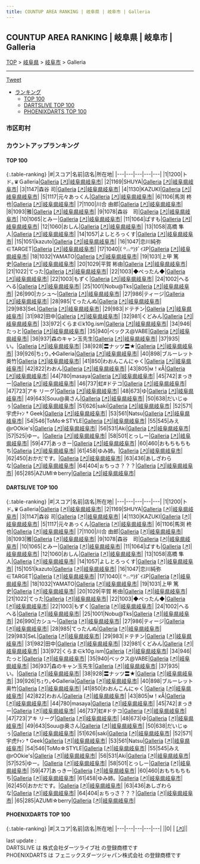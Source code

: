 ```yaml
---
title: COUNTUP AREA RANKING | 岐阜県 | 岐阜市 | Galleria
---
```

## COUNTUP AREA RANKING | 岐阜県 | 岐阜市 | Galleria

[TOP](/darts/rank/) > [岐阜県](/darts/rank/岐阜県/) > [岐阜市](/darts/rank/岐阜県/岐阜市/) > Galleria

___

<a href="https://twitter.com/share?ref_src=twsrc%5Etfw" data-text="COUNTUP AREA RANKING | 岐阜県岐阜市Galleria" class="twitter-share-button" data-hashtags="DARTSLIVE,PHOENIXDARTS,darts,ダーツ" data-show-count="false">Tweet</a>

* [ランキング](#カウントアップランキング)
    * [TOP 100](#top-100)
    * [DARTSLIVE TOP 100](#dartslive-top-100)
    * [PHOENIXDARTS TOP 100](#phoenixdarts-top-100)

### 市区町村

<ul>

</ul>

### カウントアップランキング

#### TOP 100



{:.table-ranking}
|#|スコア|名前|店名|所在地|
|---|---|---|---|---|
|1|1200|<span class="rank-name-dl">トド｡♛Ｇalleria</span>|<a href="/darts/rank/shops/ba6b0aafd6b0c9670d9b047a20a7ba1e.html">Galleria</a> <a href="https://search.dartslive.com/jp/shop/ba6b0aafd6b0c9670d9b047a20a7ba1e">[↗]</a>|<a href="/darts/rank/岐阜県/岐阜市">岐阜県岐阜市</a>|
|2|1169|<span class="rank-name-dl">SHUYA</span>|<a href="/darts/rank/shops/ba6b0aafd6b0c9670d9b047a20a7ba1e.html">Galleria</a> <a href="https://search.dartslive.com/jp/shop/ba6b0aafd6b0c9670d9b047a20a7ba1e">[↗]</a>|<a href="/darts/rank/岐阜県/岐阜市">岐阜県岐阜市</a>|
|3|1147|<span class="rank-name-dl">森谷 司</span>|<a href="/darts/rank/shops/ba6b0aafd6b0c9670d9b047a20a7ba1e.html">Galleria</a> <a href="https://search.dartslive.com/jp/shop/ba6b0aafd6b0c9670d9b047a20a7ba1e">[↗]</a>|<a href="/darts/rank/岐阜県/岐阜市">岐阜県岐阜市</a>|
|4|1130|<span class="rank-name-dl">KAZUKI</span>|<a href="/darts/rank/shops/ba6b0aafd6b0c9670d9b047a20a7ba1e.html">Galleria</a> <a href="https://search.dartslive.com/jp/shop/ba6b0aafd6b0c9670d9b047a20a7ba1e">[↗]</a>|<a href="/darts/rank/岐阜県/岐阜市">岐阜県岐阜市</a>|
|5|1117|<span class="rank-name-dl">元々あっくん</span>|<a href="/darts/rank/shops/ba6b0aafd6b0c9670d9b047a20a7ba1e.html">Galleria</a> <a href="https://search.dartslive.com/jp/shop/ba6b0aafd6b0c9670d9b047a20a7ba1e">[↗]</a>|<a href="/darts/rank/岐阜県/岐阜市">岐阜県岐阜市</a>|
|6|1106|<span class="rank-name-dl">馬渕 柊也</span>|<a href="/darts/rank/shops/ba6b0aafd6b0c9670d9b047a20a7ba1e.html">Galleria</a> <a href="https://search.dartslive.com/jp/shop/ba6b0aafd6b0c9670d9b047a20a7ba1e">[↗]</a>|<a href="/darts/rank/岐阜県/岐阜市">岐阜県岐阜市</a>|
|7|1100|<span class="rank-name-dl">川合 由郎</span>|<a href="/darts/rank/shops/ba6b0aafd6b0c9670d9b047a20a7ba1e.html">Galleria</a> <a href="https://search.dartslive.com/jp/shop/ba6b0aafd6b0c9670d9b047a20a7ba1e">[↗]</a>|<a href="/darts/rank/岐阜県/岐阜市">岐阜県岐阜市</a>|
|8|1093|<span class="rank-name-dl">雅</span>|<a href="/darts/rank/shops/ba6b0aafd6b0c9670d9b047a20a7ba1e.html">Galleria</a> <a href="https://search.dartslive.com/jp/shop/ba6b0aafd6b0c9670d9b047a20a7ba1e">[↗]</a>|<a href="/darts/rank/岐阜県/岐阜市">岐阜県岐阜市</a>|
|9|1078|<span class="rank-name-dl">森谷　司</span>|<a href="/darts/rank/shops/ba6b0aafd6b0c9670d9b047a20a7ba1e.html">Galleria</a> <a href="https://search.dartslive.com/jp/shop/ba6b0aafd6b0c9670d9b047a20a7ba1e">[↗]</a>|<a href="/darts/rank/岐阜県/岐阜市">岐阜県岐阜市</a>|
|10|1065|<span class="rank-name-dl">とみー</span>|<a href="/darts/rank/shops/ba6b0aafd6b0c9670d9b047a20a7ba1e.html">Galleria</a> <a href="https://search.dartslive.com/jp/shop/ba6b0aafd6b0c9670d9b047a20a7ba1e">[↗]</a>|<a href="/darts/rank/岐阜県/岐阜市">岐阜県岐阜市</a>|
|11|1064|<span class="rank-name-dl">ぱすも</span>|<a href="/darts/rank/shops/ba6b0aafd6b0c9670d9b047a20a7ba1e.html">Galleria</a> <a href="https://search.dartslive.com/jp/shop/ba6b0aafd6b0c9670d9b047a20a7ba1e">[↗]</a>|<a href="/darts/rank/岐阜県/岐阜市">岐阜県岐阜市</a>|
|12|1060|<span class="rank-name-dl">おしん</span>|<a href="/darts/rank/shops/ba6b0aafd6b0c9670d9b047a20a7ba1e.html">Galleria</a> <a href="https://search.dartslive.com/jp/shop/ba6b0aafd6b0c9670d9b047a20a7ba1e">[↗]</a>|<a href="/darts/rank/岐阜県/岐阜市">岐阜県岐阜市</a>|
|13|1058|<span class="rank-name-dl">高橋 隼人</span>|<a href="/darts/rank/shops/ba6b0aafd6b0c9670d9b047a20a7ba1e.html">Galleria</a> <a href="https://search.dartslive.com/jp/shop/ba6b0aafd6b0c9670d9b047a20a7ba1e">[↗]</a>|<a href="/darts/rank/岐阜県/岐阜市">岐阜県岐阜市</a>|
|14|1057|<span class="rank-name-dl">よしとろっくす</span>|<a href="/darts/rank/shops/ba6b0aafd6b0c9670d9b047a20a7ba1e.html">Galleria</a> <a href="https://search.dartslive.com/jp/shop/ba6b0aafd6b0c9670d9b047a20a7ba1e">[↗]</a>|<a href="/darts/rank/岐阜県/岐阜市">岐阜県岐阜市</a>|
|15|1051|<span class="rank-name-dl">kazuto</span>|<a href="/darts/rank/shops/ba6b0aafd6b0c9670d9b047a20a7ba1e.html">Galleria</a> <a href="https://search.dartslive.com/jp/shop/ba6b0aafd6b0c9670d9b047a20a7ba1e">[↗]</a>|<a href="/darts/rank/岐阜県/岐阜市">岐阜県岐阜市</a>|
|16|1047|<span class="rank-name-dl">恋川純弥∈TARGET</span>|<a href="/darts/rank/shops/ba6b0aafd6b0c9670d9b047a20a7ba1e.html">Galleria</a> <a href="https://search.dartslive.com/jp/shop/ba6b0aafd6b0c9670d9b047a20a7ba1e">[↗]</a>|<a href="/darts/rank/岐阜県/岐阜市">岐阜県岐阜市</a>|
|17|1040|<span class="rank-name-dl">‎( ꒪⌓꒪)ﾀﾞｲｽP</span>|<a href="/darts/rank/shops/ba6b0aafd6b0c9670d9b047a20a7ba1e.html">Galleria</a> <a href="https://search.dartslive.com/jp/shop/ba6b0aafd6b0c9670d9b047a20a7ba1e">[↗]</a>|<a href="/darts/rank/岐阜県/岐阜市">岐阜県岐阜市</a>|
|18|1032|<span class="rank-name-dl">YAMATO</span>|<a href="/darts/rank/shops/ba6b0aafd6b0c9670d9b047a20a7ba1e.html">Galleria</a> <a href="https://search.dartslive.com/jp/shop/ba6b0aafd6b0c9670d9b047a20a7ba1e">[↗]</a>|<a href="/darts/rank/岐阜県/岐阜市">岐阜県岐阜市</a>|
|19|1031|<span class="rank-name-dl">上甲 篤史</span>|<a href="/darts/rank/shops/ba6b0aafd6b0c9670d9b047a20a7ba1e.html">Galleria</a> <a href="https://search.dartslive.com/jp/shop/ba6b0aafd6b0c9670d9b047a20a7ba1e">[↗]</a>|<a href="/darts/rank/岐阜県/岐阜市">岐阜県岐阜市</a>|
|20|1029|<span class="rank-name-dl">平賀 彬由</span>|<a href="/darts/rank/shops/ba6b0aafd6b0c9670d9b047a20a7ba1e.html">Galleria</a> <a href="https://search.dartslive.com/jp/shop/ba6b0aafd6b0c9670d9b047a20a7ba1e">[↗]</a>|<a href="/darts/rank/岐阜県/岐阜市">岐阜県岐阜市</a>|
|21|1022|<span class="rank-name-dl">てった</span>|<a href="/darts/rank/shops/ba6b0aafd6b0c9670d9b047a20a7ba1e.html">Galleria</a> <a href="https://search.dartslive.com/jp/shop/ba6b0aafd6b0c9670d9b047a20a7ba1e">[↗]</a>|<a href="/darts/rank/岐阜県/岐阜市">岐阜県岐阜市</a>|
|22|1003|<span class="rank-name-dl">◆ぺったん◆</span>|<a href="/darts/rank/shops/ba6b0aafd6b0c9670d9b047a20a7ba1e.html">Galleria</a> <a href="https://search.dartslive.com/jp/shop/ba6b0aafd6b0c9670d9b047a20a7ba1e">[↗]</a>|<a href="/darts/rank/岐阜県/岐阜市">岐阜県岐阜市</a>|
|22|1003|<span class="rank-name-dl">もずく</span>|<a href="/darts/rank/shops/ba6b0aafd6b0c9670d9b047a20a7ba1e.html">Galleria</a> <a href="https://search.dartslive.com/jp/shop/ba6b0aafd6b0c9670d9b047a20a7ba1e">[↗]</a>|<a href="/darts/rank/岐阜県/岐阜市">岐阜県岐阜市</a>|
|24|1002|<span class="rank-name-dl">へるへる</span>|<a href="/darts/rank/shops/ba6b0aafd6b0c9670d9b047a20a7ba1e.html">Galleria</a> <a href="https://search.dartslive.com/jp/shop/ba6b0aafd6b0c9670d9b047a20a7ba1e">[↗]</a>|<a href="/darts/rank/岐阜県/岐阜市">岐阜県岐阜市</a>|
|25|1001|<span class="rank-name-dl">Nobu@Tks</span>|<a href="/darts/rank/shops/ba6b0aafd6b0c9670d9b047a20a7ba1e.html">Galleria</a> <a href="https://search.dartslive.com/jp/shop/ba6b0aafd6b0c9670d9b047a20a7ba1e">[↗]</a>|<a href="/darts/rank/岐阜県/岐阜市">岐阜県岐阜市</a>|
|26|990|<span class="rank-name-dl">カシュ～</span>|<a href="/darts/rank/shops/ba6b0aafd6b0c9670d9b047a20a7ba1e.html">Galleria</a> <a href="https://search.dartslive.com/jp/shop/ba6b0aafd6b0c9670d9b047a20a7ba1e">[↗]</a>|<a href="/darts/rank/岐阜県/岐阜市">岐阜県岐阜市</a>|
|27|986|<span class="rank-name-dl">ティージ</span>|<a href="/darts/rank/shops/ba6b0aafd6b0c9670d9b047a20a7ba1e.html">Galleria</a> <a href="https://search.dartslive.com/jp/shop/ba6b0aafd6b0c9670d9b047a20a7ba1e">[↗]</a>|<a href="/darts/rank/岐阜県/岐阜市">岐阜県岐阜市</a>|
|28|985|<span class="rank-name-dl">てったんぬ</span>|<a href="/darts/rank/shops/ba6b0aafd6b0c9670d9b047a20a7ba1e.html">Galleria</a> <a href="https://search.dartslive.com/jp/shop/ba6b0aafd6b0c9670d9b047a20a7ba1e">[↗]</a>|<a href="/darts/rank/岐阜県/岐阜市">岐阜県岐阜市</a>|
|29|983|<span class="rank-name-dl">SeL</span>|<a href="/darts/rank/shops/ba6b0aafd6b0c9670d9b047a20a7ba1e.html">Galleria</a> <a href="https://search.dartslive.com/jp/shop/ba6b0aafd6b0c9670d9b047a20a7ba1e">[↗]</a>|<a href="/darts/rank/岐阜県/岐阜市">岐阜県岐阜市</a>|
|29|983|<span class="rank-name-dl">ドテチン</span>|<a href="/darts/rank/shops/ba6b0aafd6b0c9670d9b047a20a7ba1e.html">Galleria</a> <a href="https://search.dartslive.com/jp/shop/ba6b0aafd6b0c9670d9b047a20a7ba1e">[↗]</a>|<a href="/darts/rank/岐阜県/岐阜市">岐阜県岐阜市</a>|
|31|982|<span class="rank-name-dl">田中</span>|<a href="/darts/rank/shops/ba6b0aafd6b0c9670d9b047a20a7ba1e.html">Galleria</a> <a href="https://search.dartslive.com/jp/shop/ba6b0aafd6b0c9670d9b047a20a7ba1e">[↗]</a>|<a href="/darts/rank/岐阜県/岐阜市">岐阜県岐阜市</a>|
|32|981|<span class="rank-name-dl">くどみん</span>|<a href="/darts/rank/shops/ba6b0aafd6b0c9670d9b047a20a7ba1e.html">Galleria</a> <a href="https://search.dartslive.com/jp/shop/ba6b0aafd6b0c9670d9b047a20a7ba1e">[↗]</a>|<a href="/darts/rank/岐阜県/岐阜市">岐阜県岐阜市</a>|
|33|972|<span class="rank-name-dl">くらま∈k10g.ism</span>|<a href="/darts/rank/shops/ba6b0aafd6b0c9670d9b047a20a7ba1e.html">Galleria</a> <a href="https://search.dartslive.com/jp/shop/ba6b0aafd6b0c9670d9b047a20a7ba1e">[↗]</a>|<a href="/darts/rank/岐阜県/岐阜市">岐阜県岐阜市</a>|
|34|946|<span class="rank-name-dl">たっと</span>|<a href="/darts/rank/shops/ba6b0aafd6b0c9670d9b047a20a7ba1e.html">Galleria</a> <a href="https://search.dartslive.com/jp/shop/ba6b0aafd6b0c9670d9b047a20a7ba1e">[↗]</a>|<a href="/darts/rank/岐阜県/岐阜市">岐阜県岐阜市</a>|
|35|940|<span class="rank-name-dl">ベックス@VABE</span>|<a href="/darts/rank/shops/ba6b0aafd6b0c9670d9b047a20a7ba1e.html">Galleria</a> <a href="https://search.dartslive.com/jp/shop/ba6b0aafd6b0c9670d9b047a20a7ba1e">[↗]</a>|<a href="/darts/rank/岐阜県/岐阜市">岐阜県岐阜市</a>|
|36|937|<span class="rank-name-dl">森のキャン玉先生</span>|<a href="/darts/rank/shops/ba6b0aafd6b0c9670d9b047a20a7ba1e.html">Galleria</a> <a href="https://search.dartslive.com/jp/shop/ba6b0aafd6b0c9670d9b047a20a7ba1e">[↗]</a>|<a href="/darts/rank/岐阜県/岐阜市">岐阜県岐阜市</a>|
|37|935|<span class="rank-name-dl">い。</span>|<a href="/darts/rank/shops/ba6b0aafd6b0c9670d9b047a20a7ba1e.html">Galleria</a> <a href="https://search.dartslive.com/jp/shop/ba6b0aafd6b0c9670d9b047a20a7ba1e">[↗]</a>|<a href="/darts/rank/岐阜県/岐阜市">岐阜県岐阜市</a>|
|38|928|<span class="rank-name-dl">〓ナッツ〓★</span>|<a href="/darts/rank/shops/ba6b0aafd6b0c9670d9b047a20a7ba1e.html">Galleria</a> <a href="https://search.dartslive.com/jp/shop/ba6b0aafd6b0c9670d9b047a20a7ba1e">[↗]</a>|<a href="/darts/rank/岐阜県/岐阜市">岐阜県岐阜市</a>|
|39|926|<span class="rank-name-dl">ちｪり｡✣Galleria</span>|<a href="/darts/rank/shops/ba6b0aafd6b0c9670d9b047a20a7ba1e.html">Galleria</a> <a href="https://search.dartslive.com/jp/shop/ba6b0aafd6b0c9670d9b047a20a7ba1e">[↗]</a>|<a href="/darts/rank/岐阜県/岐阜市">岐阜県岐阜市</a>|
|40|898|<span class="rank-name-dl">ブルーレット奥竹</span>|<a href="/darts/rank/shops/ba6b0aafd6b0c9670d9b047a20a7ba1e.html">Galleria</a> <a href="https://search.dartslive.com/jp/shop/ba6b0aafd6b0c9670d9b047a20a7ba1e">[↗]</a>|<a href="/darts/rank/岐阜県/岐阜市">岐阜県岐阜市</a>|
|41|850|<span class="rank-name-dl">わおんこんにゃく</span>|<a href="/darts/rank/shops/ba6b0aafd6b0c9670d9b047a20a7ba1e.html">Galleria</a> <a href="https://search.dartslive.com/jp/shop/ba6b0aafd6b0c9670d9b047a20a7ba1e">[↗]</a>|<a href="/darts/rank/岐阜県/岐阜市">岐阜県岐阜市</a>|
|42|822|<span class="rank-name-dl">わおん</span>|<a href="/darts/rank/shops/ba6b0aafd6b0c9670d9b047a20a7ba1e.html">Galleria</a> <a href="https://search.dartslive.com/jp/shop/ba6b0aafd6b0c9670d9b047a20a7ba1e">[↗]</a>|<a href="/darts/rank/岐阜県/岐阜市">岐阜県岐阜市</a>|
|43|805|<span class="rank-name-dl">м！κÅ</span>|<a href="/darts/rank/shops/ba6b0aafd6b0c9670d9b047a20a7ba1e.html">Galleria</a> <a href="https://search.dartslive.com/jp/shop/ba6b0aafd6b0c9670d9b047a20a7ba1e">[↗]</a>|<a href="/darts/rank/岐阜県/岐阜市">岐阜県岐阜市</a>|
|44|780|<span class="rank-name-dl">masaya</span>|<a href="/darts/rank/shops/ba6b0aafd6b0c9670d9b047a20a7ba1e.html">Galleria</a> <a href="https://search.dartslive.com/jp/shop/ba6b0aafd6b0c9670d9b047a20a7ba1e">[↗]</a>|<a href="/darts/rank/岐阜県/岐阜市">岐阜県岐阜市</a>|
|45|742|<span class="rank-name-dl">まっきー</span>|<a href="/darts/rank/shops/ba6b0aafd6b0c9670d9b047a20a7ba1e.html">Galleria</a> <a href="https://search.dartslive.com/jp/shop/ba6b0aafd6b0c9670d9b047a20a7ba1e">[↗]</a>|<a href="/darts/rank/岐阜県/岐阜市">岐阜県岐阜市</a>|
|46|737|<span class="rank-name-dl">虹#ドテコ</span>|<a href="/darts/rank/shops/ba6b0aafd6b0c9670d9b047a20a7ba1e.html">Galleria</a> <a href="https://search.dartslive.com/jp/shop/ba6b0aafd6b0c9670d9b047a20a7ba1e">[↗]</a>|<a href="/darts/rank/岐阜県/岐阜市">岐阜県岐阜市</a>|
|47|723|<span class="rank-name-dl">アキ リーグ</span>|<a href="/darts/rank/shops/ba6b0aafd6b0c9670d9b047a20a7ba1e.html">Galleria</a> <a href="https://search.dartslive.com/jp/shop/ba6b0aafd6b0c9670d9b047a20a7ba1e">[↗]</a>|<a href="/darts/rank/岐阜県/岐阜市">岐阜県岐阜市</a>|
|48|673|<span class="rank-name-dl">ゆ</span>|<a href="/darts/rank/shops/ba6b0aafd6b0c9670d9b047a20a7ba1e.html">Galleria</a> <a href="https://search.dartslive.com/jp/shop/ba6b0aafd6b0c9670d9b047a20a7ba1e">[↗]</a>|<a href="/darts/rank/岐阜県/岐阜市">岐阜県岐阜市</a>|
|49|643|<span class="rank-name-dl">Souu@奥さん</span>|<a href="/darts/rank/shops/ba6b0aafd6b0c9670d9b047a20a7ba1e.html">Galleria</a> <a href="https://search.dartslive.com/jp/shop/ba6b0aafd6b0c9670d9b047a20a7ba1e">[↗]</a>|<a href="/darts/rank/岐阜県/岐阜市">岐阜県岐阜市</a>|
|50|638|<span class="rank-name-dl">だいじゅぅ</span>|<a href="/darts/rank/shops/ba6b0aafd6b0c9670d9b047a20a7ba1e.html">Galleria</a> <a href="https://search.dartslive.com/jp/shop/ba6b0aafd6b0c9670d9b047a20a7ba1e">[↗]</a>|<a href="/darts/rank/岐阜県/岐阜市">岐阜県岐阜市</a>|
|51|626|<span class="rank-name-dl">saki</span>|<a href="/darts/rank/shops/ba6b0aafd6b0c9670d9b047a20a7ba1e.html">Galleria</a> <a href="https://search.dartslive.com/jp/shop/ba6b0aafd6b0c9670d9b047a20a7ba1e">[↗]</a>|<a href="/darts/rank/岐阜県/岐阜市">岐阜県岐阜市</a>|
|52|571|<span class="rank-name-dl">宇虎ﾁｬﾝ † Geek</span>|<a href="/darts/rank/shops/ba6b0aafd6b0c9670d9b047a20a7ba1e.html">Galleria</a> <a href="https://search.dartslive.com/jp/shop/ba6b0aafd6b0c9670d9b047a20a7ba1e">[↗]</a>|<a href="/darts/rank/岐阜県/岐阜市">岐阜県岐阜市</a>|
|53|561|<span class="rank-name-dl">Natsu</span>|<a href="/darts/rank/shops/ba6b0aafd6b0c9670d9b047a20a7ba1e.html">Galleria</a> <a href="https://search.dartslive.com/jp/shop/ba6b0aafd6b0c9670d9b047a20a7ba1e">[↗]</a>|<a href="/darts/rank/岐阜県/岐阜市">岐阜県岐阜市</a>|
|54|546|<span class="rank-name-dl">ToMo☆STYLE</span>|<a href="/darts/rank/shops/ba6b0aafd6b0c9670d9b047a20a7ba1e.html">Galleria</a> <a href="https://search.dartslive.com/jp/shop/ba6b0aafd6b0c9670d9b047a20a7ba1e">[↗]</a>|<a href="/darts/rank/岐阜県/岐阜市">岐阜県岐阜市</a>|
|55|545|<span class="rank-name-dl">みえ@rOOkie&#x27;s</span>|<a href="/darts/rank/shops/ba6b0aafd6b0c9670d9b047a20a7ba1e.html">Galleria</a> <a href="https://search.dartslive.com/jp/shop/ba6b0aafd6b0c9670d9b047a20a7ba1e">[↗]</a>|<a href="/darts/rank/岐阜県/岐阜市">岐阜県岐阜市</a>|
|56|531|<span class="rank-name-dl">Aki</span>|<a href="/darts/rank/shops/ba6b0aafd6b0c9670d9b047a20a7ba1e.html">Galleria</a> <a href="https://search.dartslive.com/jp/shop/ba6b0aafd6b0c9670d9b047a20a7ba1e">[↗]</a>|<a href="/darts/rank/岐阜県/岐阜市">岐阜県岐阜市</a>|
|57|525|<span class="rank-name-dl">ゆー。</span>|<a href="/darts/rank/shops/ba6b0aafd6b0c9670d9b047a20a7ba1e.html">Galleria</a> <a href="https://search.dartslive.com/jp/shop/ba6b0aafd6b0c9670d9b047a20a7ba1e">[↗]</a>|<a href="/darts/rank/岐阜県/岐阜市">岐阜県岐阜市</a>|
|58|501|<span class="rank-name-dl">とっしー</span>|<a href="/darts/rank/shops/ba6b0aafd6b0c9670d9b047a20a7ba1e.html">Galleria</a> <a href="https://search.dartslive.com/jp/shop/ba6b0aafd6b0c9670d9b047a20a7ba1e">[↗]</a>|<a href="/darts/rank/岐阜県/岐阜市">岐阜県岐阜市</a>|
|59|477|<span class="rank-name-dl">あっきー</span>|<a href="/darts/rank/shops/ba6b0aafd6b0c9670d9b047a20a7ba1e.html">Galleria</a> <a href="https://search.dartslive.com/jp/shop/ba6b0aafd6b0c9670d9b047a20a7ba1e">[↗]</a>|<a href="/darts/rank/岐阜県/岐阜市">岐阜県岐阜市</a>|
|60|460|<span class="rank-name-dl">おもちもちもち</span>|<a href="/darts/rank/shops/ba6b0aafd6b0c9670d9b047a20a7ba1e.html">Galleria</a> <a href="https://search.dartslive.com/jp/shop/ba6b0aafd6b0c9670d9b047a20a7ba1e">[↗]</a>|<a href="/darts/rank/岐阜県/岐阜市">岐阜県岐阜市</a>|
|61|458|<span class="rank-name-dl">ゆみ姉。</span>|<a href="/darts/rank/shops/ba6b0aafd6b0c9670d9b047a20a7ba1e.html">Galleria</a> <a href="https://search.dartslive.com/jp/shop/ba6b0aafd6b0c9670d9b047a20a7ba1e">[↗]</a>|<a href="/darts/rank/岐阜県/岐阜市">岐阜県岐阜市</a>|
|62|450|<span class="rank-name-dl">おかだです。</span>|<a href="/darts/rank/shops/ba6b0aafd6b0c9670d9b047a20a7ba1e.html">Galleria</a> <a href="https://search.dartslive.com/jp/shop/ba6b0aafd6b0c9670d9b047a20a7ba1e">[↗]</a>|<a href="/darts/rank/岐阜県/岐阜市">岐阜県岐阜市</a>|
|63|436|<span class="rank-name-dl">あしざわらな</span>|<a href="/darts/rank/shops/ba6b0aafd6b0c9670d9b047a20a7ba1e.html">Galleria</a> <a href="https://search.dartslive.com/jp/shop/ba6b0aafd6b0c9670d9b047a20a7ba1e">[↗]</a>|<a href="/darts/rank/岐阜県/岐阜市">岐阜県岐阜市</a>|
|64|404|<span class="rank-name-dl">ぉちっさ？？？</span>|<a href="/darts/rank/shops/ba6b0aafd6b0c9670d9b047a20a7ba1e.html">Galleria</a> <a href="https://search.dartslive.com/jp/shop/ba6b0aafd6b0c9670d9b047a20a7ba1e">[↗]</a>|<a href="/darts/rank/岐阜県/岐阜市">岐阜県岐阜市</a>|
|65|285|<span class="rank-name-dl">AZUMI☆berry</span>|<a href="/darts/rank/shops/ba6b0aafd6b0c9670d9b047a20a7ba1e.html">Galleria</a> <a href="https://search.dartslive.com/jp/shop/ba6b0aafd6b0c9670d9b047a20a7ba1e">[↗]</a>|<a href="/darts/rank/岐阜県/岐阜市">岐阜県岐阜市</a>|


#### DARTSLIVE TOP 100



{:.table-ranking}
|#|スコア|名前|店名|所在地|
|---|---|---|---|---|
|1|1200|<span class="rank-name-dl">トド｡♛Ｇalleria</span>|<a href="/darts/rank/shops/ba6b0aafd6b0c9670d9b047a20a7ba1e.html">Galleria</a> <a href="https://search.dartslive.com/jp/shop/ba6b0aafd6b0c9670d9b047a20a7ba1e">[↗]</a>|<a href="/darts/rank/岐阜県/岐阜市">岐阜県岐阜市</a>|
|2|1169|<span class="rank-name-dl">SHUYA</span>|<a href="/darts/rank/shops/ba6b0aafd6b0c9670d9b047a20a7ba1e.html">Galleria</a> <a href="https://search.dartslive.com/jp/shop/ba6b0aafd6b0c9670d9b047a20a7ba1e">[↗]</a>|<a href="/darts/rank/岐阜県/岐阜市">岐阜県岐阜市</a>|
|3|1147|<span class="rank-name-dl">森谷 司</span>|<a href="/darts/rank/shops/ba6b0aafd6b0c9670d9b047a20a7ba1e.html">Galleria</a> <a href="https://search.dartslive.com/jp/shop/ba6b0aafd6b0c9670d9b047a20a7ba1e">[↗]</a>|<a href="/darts/rank/岐阜県/岐阜市">岐阜県岐阜市</a>|
|4|1130|<span class="rank-name-dl">KAZUKI</span>|<a href="/darts/rank/shops/ba6b0aafd6b0c9670d9b047a20a7ba1e.html">Galleria</a> <a href="https://search.dartslive.com/jp/shop/ba6b0aafd6b0c9670d9b047a20a7ba1e">[↗]</a>|<a href="/darts/rank/岐阜県/岐阜市">岐阜県岐阜市</a>|
|5|1117|<span class="rank-name-dl">元々あっくん</span>|<a href="/darts/rank/shops/ba6b0aafd6b0c9670d9b047a20a7ba1e.html">Galleria</a> <a href="https://search.dartslive.com/jp/shop/ba6b0aafd6b0c9670d9b047a20a7ba1e">[↗]</a>|<a href="/darts/rank/岐阜県/岐阜市">岐阜県岐阜市</a>|
|6|1106|<span class="rank-name-dl">馬渕 柊也</span>|<a href="/darts/rank/shops/ba6b0aafd6b0c9670d9b047a20a7ba1e.html">Galleria</a> <a href="https://search.dartslive.com/jp/shop/ba6b0aafd6b0c9670d9b047a20a7ba1e">[↗]</a>|<a href="/darts/rank/岐阜県/岐阜市">岐阜県岐阜市</a>|
|7|1100|<span class="rank-name-dl">川合 由郎</span>|<a href="/darts/rank/shops/ba6b0aafd6b0c9670d9b047a20a7ba1e.html">Galleria</a> <a href="https://search.dartslive.com/jp/shop/ba6b0aafd6b0c9670d9b047a20a7ba1e">[↗]</a>|<a href="/darts/rank/岐阜県/岐阜市">岐阜県岐阜市</a>|
|8|1093|<span class="rank-name-dl">雅</span>|<a href="/darts/rank/shops/ba6b0aafd6b0c9670d9b047a20a7ba1e.html">Galleria</a> <a href="https://search.dartslive.com/jp/shop/ba6b0aafd6b0c9670d9b047a20a7ba1e">[↗]</a>|<a href="/darts/rank/岐阜県/岐阜市">岐阜県岐阜市</a>|
|9|1078|<span class="rank-name-dl">森谷　司</span>|<a href="/darts/rank/shops/ba6b0aafd6b0c9670d9b047a20a7ba1e.html">Galleria</a> <a href="https://search.dartslive.com/jp/shop/ba6b0aafd6b0c9670d9b047a20a7ba1e">[↗]</a>|<a href="/darts/rank/岐阜県/岐阜市">岐阜県岐阜市</a>|
|10|1065|<span class="rank-name-dl">とみー</span>|<a href="/darts/rank/shops/ba6b0aafd6b0c9670d9b047a20a7ba1e.html">Galleria</a> <a href="https://search.dartslive.com/jp/shop/ba6b0aafd6b0c9670d9b047a20a7ba1e">[↗]</a>|<a href="/darts/rank/岐阜県/岐阜市">岐阜県岐阜市</a>|
|11|1064|<span class="rank-name-dl">ぱすも</span>|<a href="/darts/rank/shops/ba6b0aafd6b0c9670d9b047a20a7ba1e.html">Galleria</a> <a href="https://search.dartslive.com/jp/shop/ba6b0aafd6b0c9670d9b047a20a7ba1e">[↗]</a>|<a href="/darts/rank/岐阜県/岐阜市">岐阜県岐阜市</a>|
|12|1060|<span class="rank-name-dl">おしん</span>|<a href="/darts/rank/shops/ba6b0aafd6b0c9670d9b047a20a7ba1e.html">Galleria</a> <a href="https://search.dartslive.com/jp/shop/ba6b0aafd6b0c9670d9b047a20a7ba1e">[↗]</a>|<a href="/darts/rank/岐阜県/岐阜市">岐阜県岐阜市</a>|
|13|1058|<span class="rank-name-dl">高橋 隼人</span>|<a href="/darts/rank/shops/ba6b0aafd6b0c9670d9b047a20a7ba1e.html">Galleria</a> <a href="https://search.dartslive.com/jp/shop/ba6b0aafd6b0c9670d9b047a20a7ba1e">[↗]</a>|<a href="/darts/rank/岐阜県/岐阜市">岐阜県岐阜市</a>|
|14|1057|<span class="rank-name-dl">よしとろっくす</span>|<a href="/darts/rank/shops/ba6b0aafd6b0c9670d9b047a20a7ba1e.html">Galleria</a> <a href="https://search.dartslive.com/jp/shop/ba6b0aafd6b0c9670d9b047a20a7ba1e">[↗]</a>|<a href="/darts/rank/岐阜県/岐阜市">岐阜県岐阜市</a>|
|15|1051|<span class="rank-name-dl">kazuto</span>|<a href="/darts/rank/shops/ba6b0aafd6b0c9670d9b047a20a7ba1e.html">Galleria</a> <a href="https://search.dartslive.com/jp/shop/ba6b0aafd6b0c9670d9b047a20a7ba1e">[↗]</a>|<a href="/darts/rank/岐阜県/岐阜市">岐阜県岐阜市</a>|
|16|1047|<span class="rank-name-dl">恋川純弥∈TARGET</span>|<a href="/darts/rank/shops/ba6b0aafd6b0c9670d9b047a20a7ba1e.html">Galleria</a> <a href="https://search.dartslive.com/jp/shop/ba6b0aafd6b0c9670d9b047a20a7ba1e">[↗]</a>|<a href="/darts/rank/岐阜県/岐阜市">岐阜県岐阜市</a>|
|17|1040|<span class="rank-name-dl">‎( ꒪⌓꒪)ﾀﾞｲｽP</span>|<a href="/darts/rank/shops/ba6b0aafd6b0c9670d9b047a20a7ba1e.html">Galleria</a> <a href="https://search.dartslive.com/jp/shop/ba6b0aafd6b0c9670d9b047a20a7ba1e">[↗]</a>|<a href="/darts/rank/岐阜県/岐阜市">岐阜県岐阜市</a>|
|18|1032|<span class="rank-name-dl">YAMATO</span>|<a href="/darts/rank/shops/ba6b0aafd6b0c9670d9b047a20a7ba1e.html">Galleria</a> <a href="https://search.dartslive.com/jp/shop/ba6b0aafd6b0c9670d9b047a20a7ba1e">[↗]</a>|<a href="/darts/rank/岐阜県/岐阜市">岐阜県岐阜市</a>|
|19|1031|<span class="rank-name-dl">上甲 篤史</span>|<a href="/darts/rank/shops/ba6b0aafd6b0c9670d9b047a20a7ba1e.html">Galleria</a> <a href="https://search.dartslive.com/jp/shop/ba6b0aafd6b0c9670d9b047a20a7ba1e">[↗]</a>|<a href="/darts/rank/岐阜県/岐阜市">岐阜県岐阜市</a>|
|20|1029|<span class="rank-name-dl">平賀 彬由</span>|<a href="/darts/rank/shops/ba6b0aafd6b0c9670d9b047a20a7ba1e.html">Galleria</a> <a href="https://search.dartslive.com/jp/shop/ba6b0aafd6b0c9670d9b047a20a7ba1e">[↗]</a>|<a href="/darts/rank/岐阜県/岐阜市">岐阜県岐阜市</a>|
|21|1022|<span class="rank-name-dl">てった</span>|<a href="/darts/rank/shops/ba6b0aafd6b0c9670d9b047a20a7ba1e.html">Galleria</a> <a href="https://search.dartslive.com/jp/shop/ba6b0aafd6b0c9670d9b047a20a7ba1e">[↗]</a>|<a href="/darts/rank/岐阜県/岐阜市">岐阜県岐阜市</a>|
|22|1003|<span class="rank-name-dl">◆ぺったん◆</span>|<a href="/darts/rank/shops/ba6b0aafd6b0c9670d9b047a20a7ba1e.html">Galleria</a> <a href="https://search.dartslive.com/jp/shop/ba6b0aafd6b0c9670d9b047a20a7ba1e">[↗]</a>|<a href="/darts/rank/岐阜県/岐阜市">岐阜県岐阜市</a>|
|22|1003|<span class="rank-name-dl">もずく</span>|<a href="/darts/rank/shops/ba6b0aafd6b0c9670d9b047a20a7ba1e.html">Galleria</a> <a href="https://search.dartslive.com/jp/shop/ba6b0aafd6b0c9670d9b047a20a7ba1e">[↗]</a>|<a href="/darts/rank/岐阜県/岐阜市">岐阜県岐阜市</a>|
|24|1002|<span class="rank-name-dl">へるへる</span>|<a href="/darts/rank/shops/ba6b0aafd6b0c9670d9b047a20a7ba1e.html">Galleria</a> <a href="https://search.dartslive.com/jp/shop/ba6b0aafd6b0c9670d9b047a20a7ba1e">[↗]</a>|<a href="/darts/rank/岐阜県/岐阜市">岐阜県岐阜市</a>|
|25|1001|<span class="rank-name-dl">Nobu@Tks</span>|<a href="/darts/rank/shops/ba6b0aafd6b0c9670d9b047a20a7ba1e.html">Galleria</a> <a href="https://search.dartslive.com/jp/shop/ba6b0aafd6b0c9670d9b047a20a7ba1e">[↗]</a>|<a href="/darts/rank/岐阜県/岐阜市">岐阜県岐阜市</a>|
|26|990|<span class="rank-name-dl">カシュ～</span>|<a href="/darts/rank/shops/ba6b0aafd6b0c9670d9b047a20a7ba1e.html">Galleria</a> <a href="https://search.dartslive.com/jp/shop/ba6b0aafd6b0c9670d9b047a20a7ba1e">[↗]</a>|<a href="/darts/rank/岐阜県/岐阜市">岐阜県岐阜市</a>|
|27|986|<span class="rank-name-dl">ティージ</span>|<a href="/darts/rank/shops/ba6b0aafd6b0c9670d9b047a20a7ba1e.html">Galleria</a> <a href="https://search.dartslive.com/jp/shop/ba6b0aafd6b0c9670d9b047a20a7ba1e">[↗]</a>|<a href="/darts/rank/岐阜県/岐阜市">岐阜県岐阜市</a>|
|28|985|<span class="rank-name-dl">てったんぬ</span>|<a href="/darts/rank/shops/ba6b0aafd6b0c9670d9b047a20a7ba1e.html">Galleria</a> <a href="https://search.dartslive.com/jp/shop/ba6b0aafd6b0c9670d9b047a20a7ba1e">[↗]</a>|<a href="/darts/rank/岐阜県/岐阜市">岐阜県岐阜市</a>|
|29|983|<span class="rank-name-dl">SeL</span>|<a href="/darts/rank/shops/ba6b0aafd6b0c9670d9b047a20a7ba1e.html">Galleria</a> <a href="https://search.dartslive.com/jp/shop/ba6b0aafd6b0c9670d9b047a20a7ba1e">[↗]</a>|<a href="/darts/rank/岐阜県/岐阜市">岐阜県岐阜市</a>|
|29|983|<span class="rank-name-dl">ドテチン</span>|<a href="/darts/rank/shops/ba6b0aafd6b0c9670d9b047a20a7ba1e.html">Galleria</a> <a href="https://search.dartslive.com/jp/shop/ba6b0aafd6b0c9670d9b047a20a7ba1e">[↗]</a>|<a href="/darts/rank/岐阜県/岐阜市">岐阜県岐阜市</a>|
|31|982|<span class="rank-name-dl">田中</span>|<a href="/darts/rank/shops/ba6b0aafd6b0c9670d9b047a20a7ba1e.html">Galleria</a> <a href="https://search.dartslive.com/jp/shop/ba6b0aafd6b0c9670d9b047a20a7ba1e">[↗]</a>|<a href="/darts/rank/岐阜県/岐阜市">岐阜県岐阜市</a>|
|32|981|<span class="rank-name-dl">くどみん</span>|<a href="/darts/rank/shops/ba6b0aafd6b0c9670d9b047a20a7ba1e.html">Galleria</a> <a href="https://search.dartslive.com/jp/shop/ba6b0aafd6b0c9670d9b047a20a7ba1e">[↗]</a>|<a href="/darts/rank/岐阜県/岐阜市">岐阜県岐阜市</a>|
|33|972|<span class="rank-name-dl">くらま∈k10g.ism</span>|<a href="/darts/rank/shops/ba6b0aafd6b0c9670d9b047a20a7ba1e.html">Galleria</a> <a href="https://search.dartslive.com/jp/shop/ba6b0aafd6b0c9670d9b047a20a7ba1e">[↗]</a>|<a href="/darts/rank/岐阜県/岐阜市">岐阜県岐阜市</a>|
|34|946|<span class="rank-name-dl">たっと</span>|<a href="/darts/rank/shops/ba6b0aafd6b0c9670d9b047a20a7ba1e.html">Galleria</a> <a href="https://search.dartslive.com/jp/shop/ba6b0aafd6b0c9670d9b047a20a7ba1e">[↗]</a>|<a href="/darts/rank/岐阜県/岐阜市">岐阜県岐阜市</a>|
|35|940|<span class="rank-name-dl">ベックス@VABE</span>|<a href="/darts/rank/shops/ba6b0aafd6b0c9670d9b047a20a7ba1e.html">Galleria</a> <a href="https://search.dartslive.com/jp/shop/ba6b0aafd6b0c9670d9b047a20a7ba1e">[↗]</a>|<a href="/darts/rank/岐阜県/岐阜市">岐阜県岐阜市</a>|
|36|937|<span class="rank-name-dl">森のキャン玉先生</span>|<a href="/darts/rank/shops/ba6b0aafd6b0c9670d9b047a20a7ba1e.html">Galleria</a> <a href="https://search.dartslive.com/jp/shop/ba6b0aafd6b0c9670d9b047a20a7ba1e">[↗]</a>|<a href="/darts/rank/岐阜県/岐阜市">岐阜県岐阜市</a>|
|37|935|<span class="rank-name-dl">い。</span>|<a href="/darts/rank/shops/ba6b0aafd6b0c9670d9b047a20a7ba1e.html">Galleria</a> <a href="https://search.dartslive.com/jp/shop/ba6b0aafd6b0c9670d9b047a20a7ba1e">[↗]</a>|<a href="/darts/rank/岐阜県/岐阜市">岐阜県岐阜市</a>|
|38|928|<span class="rank-name-dl">〓ナッツ〓★</span>|<a href="/darts/rank/shops/ba6b0aafd6b0c9670d9b047a20a7ba1e.html">Galleria</a> <a href="https://search.dartslive.com/jp/shop/ba6b0aafd6b0c9670d9b047a20a7ba1e">[↗]</a>|<a href="/darts/rank/岐阜県/岐阜市">岐阜県岐阜市</a>|
|39|926|<span class="rank-name-dl">ちｪり｡✣Galleria</span>|<a href="/darts/rank/shops/ba6b0aafd6b0c9670d9b047a20a7ba1e.html">Galleria</a> <a href="https://search.dartslive.com/jp/shop/ba6b0aafd6b0c9670d9b047a20a7ba1e">[↗]</a>|<a href="/darts/rank/岐阜県/岐阜市">岐阜県岐阜市</a>|
|40|898|<span class="rank-name-dl">ブルーレット奥竹</span>|<a href="/darts/rank/shops/ba6b0aafd6b0c9670d9b047a20a7ba1e.html">Galleria</a> <a href="https://search.dartslive.com/jp/shop/ba6b0aafd6b0c9670d9b047a20a7ba1e">[↗]</a>|<a href="/darts/rank/岐阜県/岐阜市">岐阜県岐阜市</a>|
|41|850|<span class="rank-name-dl">わおんこんにゃく</span>|<a href="/darts/rank/shops/ba6b0aafd6b0c9670d9b047a20a7ba1e.html">Galleria</a> <a href="https://search.dartslive.com/jp/shop/ba6b0aafd6b0c9670d9b047a20a7ba1e">[↗]</a>|<a href="/darts/rank/岐阜県/岐阜市">岐阜県岐阜市</a>|
|42|822|<span class="rank-name-dl">わおん</span>|<a href="/darts/rank/shops/ba6b0aafd6b0c9670d9b047a20a7ba1e.html">Galleria</a> <a href="https://search.dartslive.com/jp/shop/ba6b0aafd6b0c9670d9b047a20a7ba1e">[↗]</a>|<a href="/darts/rank/岐阜県/岐阜市">岐阜県岐阜市</a>|
|43|805|<span class="rank-name-dl">м！κÅ</span>|<a href="/darts/rank/shops/ba6b0aafd6b0c9670d9b047a20a7ba1e.html">Galleria</a> <a href="https://search.dartslive.com/jp/shop/ba6b0aafd6b0c9670d9b047a20a7ba1e">[↗]</a>|<a href="/darts/rank/岐阜県/岐阜市">岐阜県岐阜市</a>|
|44|780|<span class="rank-name-dl">masaya</span>|<a href="/darts/rank/shops/ba6b0aafd6b0c9670d9b047a20a7ba1e.html">Galleria</a> <a href="https://search.dartslive.com/jp/shop/ba6b0aafd6b0c9670d9b047a20a7ba1e">[↗]</a>|<a href="/darts/rank/岐阜県/岐阜市">岐阜県岐阜市</a>|
|45|742|<span class="rank-name-dl">まっきー</span>|<a href="/darts/rank/shops/ba6b0aafd6b0c9670d9b047a20a7ba1e.html">Galleria</a> <a href="https://search.dartslive.com/jp/shop/ba6b0aafd6b0c9670d9b047a20a7ba1e">[↗]</a>|<a href="/darts/rank/岐阜県/岐阜市">岐阜県岐阜市</a>|
|46|737|<span class="rank-name-dl">虹#ドテコ</span>|<a href="/darts/rank/shops/ba6b0aafd6b0c9670d9b047a20a7ba1e.html">Galleria</a> <a href="https://search.dartslive.com/jp/shop/ba6b0aafd6b0c9670d9b047a20a7ba1e">[↗]</a>|<a href="/darts/rank/岐阜県/岐阜市">岐阜県岐阜市</a>|
|47|723|<span class="rank-name-dl">アキ リーグ</span>|<a href="/darts/rank/shops/ba6b0aafd6b0c9670d9b047a20a7ba1e.html">Galleria</a> <a href="https://search.dartslive.com/jp/shop/ba6b0aafd6b0c9670d9b047a20a7ba1e">[↗]</a>|<a href="/darts/rank/岐阜県/岐阜市">岐阜県岐阜市</a>|
|48|673|<span class="rank-name-dl">ゆ</span>|<a href="/darts/rank/shops/ba6b0aafd6b0c9670d9b047a20a7ba1e.html">Galleria</a> <a href="https://search.dartslive.com/jp/shop/ba6b0aafd6b0c9670d9b047a20a7ba1e">[↗]</a>|<a href="/darts/rank/岐阜県/岐阜市">岐阜県岐阜市</a>|
|49|643|<span class="rank-name-dl">Souu@奥さん</span>|<a href="/darts/rank/shops/ba6b0aafd6b0c9670d9b047a20a7ba1e.html">Galleria</a> <a href="https://search.dartslive.com/jp/shop/ba6b0aafd6b0c9670d9b047a20a7ba1e">[↗]</a>|<a href="/darts/rank/岐阜県/岐阜市">岐阜県岐阜市</a>|
|50|638|<span class="rank-name-dl">だいじゅぅ</span>|<a href="/darts/rank/shops/ba6b0aafd6b0c9670d9b047a20a7ba1e.html">Galleria</a> <a href="https://search.dartslive.com/jp/shop/ba6b0aafd6b0c9670d9b047a20a7ba1e">[↗]</a>|<a href="/darts/rank/岐阜県/岐阜市">岐阜県岐阜市</a>|
|51|626|<span class="rank-name-dl">saki</span>|<a href="/darts/rank/shops/ba6b0aafd6b0c9670d9b047a20a7ba1e.html">Galleria</a> <a href="https://search.dartslive.com/jp/shop/ba6b0aafd6b0c9670d9b047a20a7ba1e">[↗]</a>|<a href="/darts/rank/岐阜県/岐阜市">岐阜県岐阜市</a>|
|52|571|<span class="rank-name-dl">宇虎ﾁｬﾝ † Geek</span>|<a href="/darts/rank/shops/ba6b0aafd6b0c9670d9b047a20a7ba1e.html">Galleria</a> <a href="https://search.dartslive.com/jp/shop/ba6b0aafd6b0c9670d9b047a20a7ba1e">[↗]</a>|<a href="/darts/rank/岐阜県/岐阜市">岐阜県岐阜市</a>|
|53|561|<span class="rank-name-dl">Natsu</span>|<a href="/darts/rank/shops/ba6b0aafd6b0c9670d9b047a20a7ba1e.html">Galleria</a> <a href="https://search.dartslive.com/jp/shop/ba6b0aafd6b0c9670d9b047a20a7ba1e">[↗]</a>|<a href="/darts/rank/岐阜県/岐阜市">岐阜県岐阜市</a>|
|54|546|<span class="rank-name-dl">ToMo☆STYLE</span>|<a href="/darts/rank/shops/ba6b0aafd6b0c9670d9b047a20a7ba1e.html">Galleria</a> <a href="https://search.dartslive.com/jp/shop/ba6b0aafd6b0c9670d9b047a20a7ba1e">[↗]</a>|<a href="/darts/rank/岐阜県/岐阜市">岐阜県岐阜市</a>|
|55|545|<span class="rank-name-dl">みえ@rOOkie&#x27;s</span>|<a href="/darts/rank/shops/ba6b0aafd6b0c9670d9b047a20a7ba1e.html">Galleria</a> <a href="https://search.dartslive.com/jp/shop/ba6b0aafd6b0c9670d9b047a20a7ba1e">[↗]</a>|<a href="/darts/rank/岐阜県/岐阜市">岐阜県岐阜市</a>|
|56|531|<span class="rank-name-dl">Aki</span>|<a href="/darts/rank/shops/ba6b0aafd6b0c9670d9b047a20a7ba1e.html">Galleria</a> <a href="https://search.dartslive.com/jp/shop/ba6b0aafd6b0c9670d9b047a20a7ba1e">[↗]</a>|<a href="/darts/rank/岐阜県/岐阜市">岐阜県岐阜市</a>|
|57|525|<span class="rank-name-dl">ゆー。</span>|<a href="/darts/rank/shops/ba6b0aafd6b0c9670d9b047a20a7ba1e.html">Galleria</a> <a href="https://search.dartslive.com/jp/shop/ba6b0aafd6b0c9670d9b047a20a7ba1e">[↗]</a>|<a href="/darts/rank/岐阜県/岐阜市">岐阜県岐阜市</a>|
|58|501|<span class="rank-name-dl">とっしー</span>|<a href="/darts/rank/shops/ba6b0aafd6b0c9670d9b047a20a7ba1e.html">Galleria</a> <a href="https://search.dartslive.com/jp/shop/ba6b0aafd6b0c9670d9b047a20a7ba1e">[↗]</a>|<a href="/darts/rank/岐阜県/岐阜市">岐阜県岐阜市</a>|
|59|477|<span class="rank-name-dl">あっきー</span>|<a href="/darts/rank/shops/ba6b0aafd6b0c9670d9b047a20a7ba1e.html">Galleria</a> <a href="https://search.dartslive.com/jp/shop/ba6b0aafd6b0c9670d9b047a20a7ba1e">[↗]</a>|<a href="/darts/rank/岐阜県/岐阜市">岐阜県岐阜市</a>|
|60|460|<span class="rank-name-dl">おもちもちもち</span>|<a href="/darts/rank/shops/ba6b0aafd6b0c9670d9b047a20a7ba1e.html">Galleria</a> <a href="https://search.dartslive.com/jp/shop/ba6b0aafd6b0c9670d9b047a20a7ba1e">[↗]</a>|<a href="/darts/rank/岐阜県/岐阜市">岐阜県岐阜市</a>|
|61|458|<span class="rank-name-dl">ゆみ姉。</span>|<a href="/darts/rank/shops/ba6b0aafd6b0c9670d9b047a20a7ba1e.html">Galleria</a> <a href="https://search.dartslive.com/jp/shop/ba6b0aafd6b0c9670d9b047a20a7ba1e">[↗]</a>|<a href="/darts/rank/岐阜県/岐阜市">岐阜県岐阜市</a>|
|62|450|<span class="rank-name-dl">おかだです。</span>|<a href="/darts/rank/shops/ba6b0aafd6b0c9670d9b047a20a7ba1e.html">Galleria</a> <a href="https://search.dartslive.com/jp/shop/ba6b0aafd6b0c9670d9b047a20a7ba1e">[↗]</a>|<a href="/darts/rank/岐阜県/岐阜市">岐阜県岐阜市</a>|
|63|436|<span class="rank-name-dl">あしざわらな</span>|<a href="/darts/rank/shops/ba6b0aafd6b0c9670d9b047a20a7ba1e.html">Galleria</a> <a href="https://search.dartslive.com/jp/shop/ba6b0aafd6b0c9670d9b047a20a7ba1e">[↗]</a>|<a href="/darts/rank/岐阜県/岐阜市">岐阜県岐阜市</a>|
|64|404|<span class="rank-name-dl">ぉちっさ？？？</span>|<a href="/darts/rank/shops/ba6b0aafd6b0c9670d9b047a20a7ba1e.html">Galleria</a> <a href="https://search.dartslive.com/jp/shop/ba6b0aafd6b0c9670d9b047a20a7ba1e">[↗]</a>|<a href="/darts/rank/岐阜県/岐阜市">岐阜県岐阜市</a>|
|65|285|<span class="rank-name-dl">AZUMI☆berry</span>|<a href="/darts/rank/shops/ba6b0aafd6b0c9670d9b047a20a7ba1e.html">Galleria</a> <a href="https://search.dartslive.com/jp/shop/ba6b0aafd6b0c9670d9b047a20a7ba1e">[↗]</a>|<a href="/darts/rank/岐阜県/岐阜市">岐阜県岐阜市</a>|


#### PHOENIXDARTS TOP 100



{:.table-ranking}
|#|スコア|名前|店名|所在地|
|---|---|---|---|---|
||0|<span class="rank-name-dl"> </span>|<a href="/darts/rank/shops/.html"></a> <a href="">[↗]</a>|<a href="/darts/rank//"></a>|


<div class="footer border-top border-gray-light mt-5 pt-3 text-right text-gray">
    last update : <span style="font-weight: italic" id="foot_last_modified"></span><br />
    DARTSLIVE は 株式会社ダーツライブ社 の登録商標です<br />
    PHOENIXDARTS は フェニックスダーツジャパン株式会社 の登録商標です<br />
</div>

<script src="https://cdnjs.cloudflare.com/ajax/libs/jquery.tablesorter/2.31.3/js/jquery.tablesorter.min.js" integrity="sha512-qzgd5cYSZcosqpzpn7zF2ZId8f/8CHmFKZ8j7mU4OUXTNRd5g+ZHBPsgKEwoqxCtdQvExE5LprwwPAgoicguNg==" crossorigin="anonymous" referrerpolicy="no-referrer"></script>
<link rel="stylesheet" href="https://cdnjs.cloudflare.com/ajax/libs/jquery.tablesorter/2.31.3/css/theme.default.min.css" integrity="sha512-wghhOJkjQX0Lh3NSWvNKeZ0ZpNn+SPVXX1Qyc9OCaogADktxrBiBdKGDoqVUOyhStvMBmJQ8ZdMHiR3wuEq8+w==" crossorigin="anonymous" referrerpolicy="no-referrer" />
<script>
$(function() {
    $(".table-ranking").tablesorter({sortList:[[0, 0]]});
    $("#foot_last_modified").text(formatDate(new Date(document.lastModified), 'yyyy-MM-dd HH:mm:ss'));
});
</script>

<script async src="https://platform.twitter.com/widgets.js" charset="utf-8"></script>
